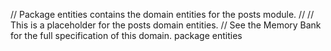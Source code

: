 // Package entities contains the domain entities for the posts module.
//
// This is a placeholder for the posts domain entities.
// See the Memory Bank for the full specification of this domain.
package entities